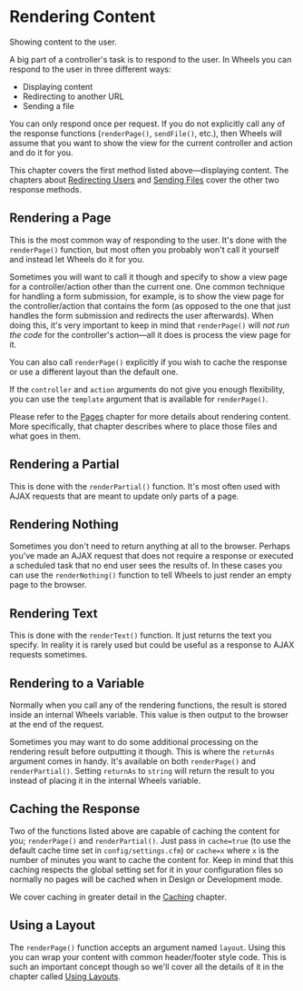 # Rendering Content

<p class="intro">Showing content to the user.</p>

A big part of a controller's task is to respond to the user. In Wheels you can respond to the user in three different ways:

  * Displaying content
  * Redirecting to another URL
  * Sending a file

You can only respond once per request. If you do not explicitly call any of the response functions (`renderPage()`, `sendFile()`, etc.), then Wheels will assume that you want to show the view for the current controller and action and do it for you.

This chapter covers the first method listed above&mdash;displaying content. The chapters about [Redirecting Users][1] and [Sending Files][2] cover the other two response methods.

## Rendering a Page

This is the most common way of responding to the user. It's done with the `renderPage()` function, but most often you probably won't call it yourself and instead let Wheels do it for you.

Sometimes you will want to call it though and specify to show a view page for a controller/action other than the current one. One common technique for handling a form submission, for example, is to show the view page for the controller/action that contains the form (as opposed to the one that just handles the form submission and redirects the user afterwards). When doing this, it's very important to keep in mind that `renderPage()` will *not run the code* for the controller's action&mdash;all it does is process the view page for it.

You can also call `renderPage()` explicitly if you wish to cache the response or use a different layout than the default one.

If the `controller` and `action` arguments do not give you enough flexibility, you can use the `template` argument that is available for `renderPage()`.

Please refer to the [Pages][3] chapter for more details about rendering content. More specifically, that chapter describes where to place those files and what goes in them.

## Rendering a Partial

This is done with the `renderPartial()` function. It's most often used with AJAX requests that are meant to update only parts of a page.

## Rendering Nothing

Sometimes you don't need to return anything at all to the browser. Perhaps you've made an AJAX request that does not require a response or executed a scheduled task that no end user sees the results of. In these cases you can use the `renderNothing()` function to tell Wheels to just render an empty page to the browser.

## Rendering Text

This is done with the `renderText()` function. It just returns the text you specify. In reality it is rarely used but could be useful as a response to AJAX requests sometimes.

## Rendering to a Variable

Normally when you call any of the rendering functions, the result is stored inside an internal Wheels variable. This value is then output to the browser at the end of the request.

Sometimes you may want to do some additional processing on the rendering result before outputting it though. This is where the `returnAs` argument comes in handy. It's available on both `renderPage()` and `renderPartial()`. Setting `returnAs` to `string` will return the result to you instead of placing it in the internal Wheels variable.

## Caching the Response

Two of the functions listed above are capable of caching the content for you; `renderPage()` and `renderPartial()`. Just pass in `cache=true` (to use the default cache time set in `config/settings.cfm`) or `cache=x` where `x` is the number of minutes you want to cache the content for. Keep in mind that this caching respects the global setting set for it in your configuration files so normally no pages will be cached when in Design or Development mode.

We cover caching in greater detail in the [Caching][4] chapter.

## Using a Layout

The `renderPage()` function accepts an argument named `layout`. Using this you can wrap your content with common header/footer style code. This is such an important concept though so we'll cover all the details of it in the chapter called [Using Layouts][5].

[1]: Redirecting%20Users.md
[2]: Sending%20Files.md
[3]: Pages.md
[4]: Caching.md
[5]: Using%20Layouts.md